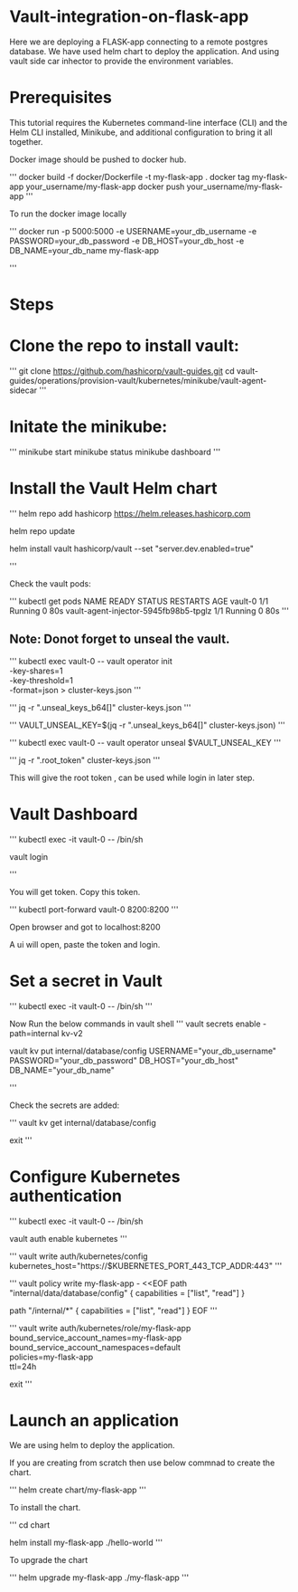 # Vault-integration-on-flask-app

Here we are deploying a FLASK-app connecting to a remote postgres database. We have used helm chart to deploy the application. And using vault side car inhector to provide the environment variables.

# Prerequisites

This tutorial requires the Kubernetes command-line interface (CLI) and the Helm CLI installed, Minikube, and additional configuration to bring it all together.

Docker image should be pushed to docker hub.

'''
docker build -f docker/Dockerfile -t my-flask-app .
docker tag my-flask-app your_username/my-flask-app
docker push your_username/my-flask-app
'''

To run the docker image locally

'''
docker run -p 5000:5000 -e USERNAME=your_db_username -e PASSWORD=your_db_password -e DB_HOST=your_db_host -e DB_NAME=your_db_name my-flask-app

'''


# Steps

# Clone the repo to install vault:

 '''
 git clone https://github.com/hashicorp/vault-guides.git
 cd vault-guides/operations/provision-vault/kubernetes/minikube/vault-agent-sidecar
 '''

# Initate the minikube:
 
 '''
 minikube start
 minikube status
 minikube dashboard
 '''

# Install the Vault Helm chart

'''
helm repo add hashicorp https://helm.releases.hashicorp.com

helm repo update

helm install vault hashicorp/vault --set "server.dev.enabled=true"

'''

Check the vault pods:

'''
kubectl get pods
NAME                                    READY   STATUS    RESTARTS   AGE
vault-0                                 1/1     Running   0          80s
vault-agent-injector-5945fb98b5-tpglz   1/1     Running   0          80s
'''

## Note: Donot forget to unseal the vault.

'''
kubectl exec vault-0 -- vault operator init \
    -key-shares=1 \
    -key-threshold=1 \
    -format=json > cluster-keys.json
'''

'''
jq -r ".unseal_keys_b64[]" cluster-keys.json
'''

'''
VAULT_UNSEAL_KEY=$(jq -r ".unseal_keys_b64[]" cluster-keys.json)
'''

'''
kubectl exec vault-0 -- vault operator unseal $VAULT_UNSEAL_KEY
'''

'''
jq -r ".root_token" cluster-keys.json
'''

This will give the root token , can be used while login in later step.

# Vault Dashboard

'''
kubectl exec -it vault-0 -- /bin/sh

vault login

'''

You will get token. Copy this token.

'''
kubectl port-forward vault-0 8200:8200
'''

Open browser and got to localhost:8200

A ui will open, paste the token and login.


# Set a secret in Vault

'''
kubectl exec -it vault-0 -- /bin/sh
'''

Now Run the below commands in vault shell
'''
vault secrets enable -path=internal kv-v2

vault kv put internal/database/config USERNAME="your_db_username" PASSWORD="your_db_password" DB_HOST="your_db_host" DB_NAME="your_db_name"

'''

Check the secrets are added:

'''
vault kv get internal/database/config

exit
'''

# Configure Kubernetes authentication

'''
kubectl exec -it vault-0 -- /bin/sh

vault auth enable kubernetes
'''


'''
vault write auth/kubernetes/config \
    kubernetes_host="https://$KUBERNETES_PORT_443_TCP_ADDR:443"
'''

'''
vault policy write my-flask-app - <<EOF
path "internal/data/database/config" {
  capabilities = ["list", "read"]
}

path "/internal/*" {
  capabilities = ["list", "read"]
}
EOF
'''

'''
vault write auth/kubernetes/role/my-flask-app \
    bound_service_account_names=my-flask-app \
    bound_service_account_namespaces=default \
    policies=my-flask-app \
    ttl=24h

exit
'''

# Launch an application

We are using helm to deploy the application.

If you are creating from scratch then use below commnad to create the chart.

'''
helm create chart/my-flask-app
'''

To install the chart.

'''
cd chart

helm install my-flask-app ./hello-world
'''

To upgrade the chart

'''
helm upgrade my-flask-app ./my-flask-app
'''

